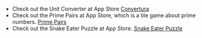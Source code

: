 
* Check out the Unit Converter at App Store [Convertura](http://apps.apple.com/tr/app/basit-%C3%A7evirici/id6445921216?l=tr)
* Check out the Prime Pairs at App Store, which is a tile game about prime numbers. [Prime Pairs](https://apps.apple.com/us/app/prime-pairs/id6744247566)
* Check out the Snake Eater Puzzle at App Store. [Snake Eater Puzzle]([https://apps.apple.com/us/app/prime-pairs/id6744247566](https://apps.apple.com/us/app/snake-eater-puzzle/id6744899998)) 


